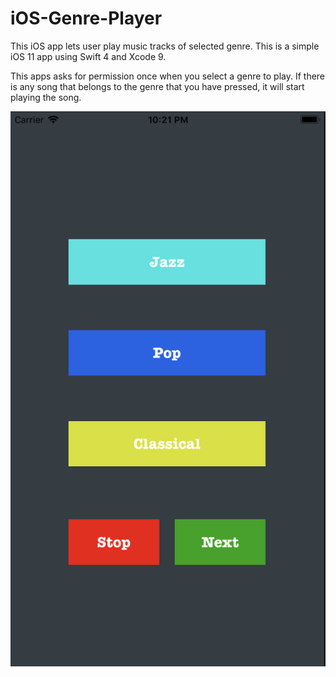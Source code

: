 # iOS-Genre-Player
This iOS app lets user play music tracks of selected genre. This is a simple iOS 11 app using Swift 4 and Xcode 9.

This apps asks for permission once when you select a genre to play. If there is any song that belongs to the genre
that you have pressed, it will start playing the song.

![alt text](https://github.com/sajidhasan/iOS-Genre-Player/blob/master/genre-player.png?raw=true)
